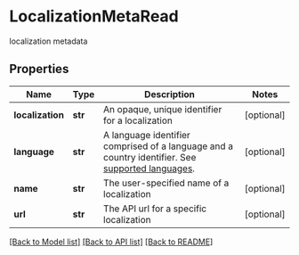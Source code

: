 # LocalizationMetaRead

localization metadata
## Properties
Name | Type | Description | Notes
------------ | ------------- | ------------- | -------------
**localization** | **str** | An opaque, unique identifier for a localization | [optional] 
**language** | **str** | A language identifier comprised of a language and a country identifier. See [supported languages](https://docs.dyspatch.io/localization/supported_languages/).  | [optional] 
**name** | **str** | The user-specified name of a localization | [optional] 
**url** | **str** | The API url for a specific localization | [optional] 

[[Back to Model list]](../README.md#documentation-for-models) [[Back to API list]](../README.md#documentation-for-api-endpoints) [[Back to README]](../README.md)



